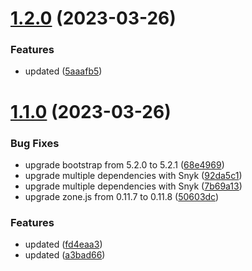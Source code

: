 # [1.2.0](https://github.com/manthanank/manthanank.github.io/compare/v1.1.0...v1.2.0) (2023-03-26)


### Features

* updated ([5aaafb5](https://github.com/manthanank/manthanank.github.io/commit/5aaafb569fbd3585d799d5104e67f0f12d5b0038))



# [1.1.0](https://github.com/manthanank/manthanank.github.io/compare/50603dc988a8b88b9a5c38df6213039dd6220dc2...v1.1.0) (2023-03-26)


### Bug Fixes

* upgrade bootstrap from 5.2.0 to 5.2.1 ([68e4969](https://github.com/manthanank/manthanank.github.io/commit/68e4969803bb75245036acb2cc6b0b32c5887878))
* upgrade multiple dependencies with Snyk ([92da5c1](https://github.com/manthanank/manthanank.github.io/commit/92da5c1e1236eb3b20727ba860335f1b5fb8be3f))
* upgrade multiple dependencies with Snyk ([7b69a13](https://github.com/manthanank/manthanank.github.io/commit/7b69a133c7cae0c7649a1ff2b6536a111540a7a0))
* upgrade zone.js from 0.11.7 to 0.11.8 ([50603dc](https://github.com/manthanank/manthanank.github.io/commit/50603dc988a8b88b9a5c38df6213039dd6220dc2))


### Features

* updated ([fd4eaa3](https://github.com/manthanank/manthanank.github.io/commit/fd4eaa34b263716422f04a13aa0274bd622f032a))
* updated ([a3bad66](https://github.com/manthanank/manthanank.github.io/commit/a3bad6675f5e4fee5cbdf96c7af56cc83c5fd583))



